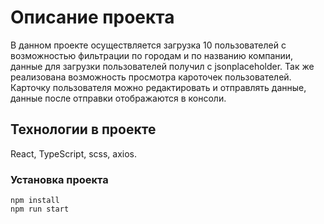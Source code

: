 # Описание проекта

В данном проекте осуществляется загрузка 10 пользователей с возможностью фильтрации по городам и по названию компании, данные для загрузки пользователей получил с jsonplaceholder. Так же реализована возможность просмотра кароточек пользователей. Карточку пользователя можно редактировать и отправлять данные, данные после отправки отображаются в консоли.

## Технологии в проекте

React, TypeScript, scss, axios.

### Установка проекта

```
npm install
npm run start
```

